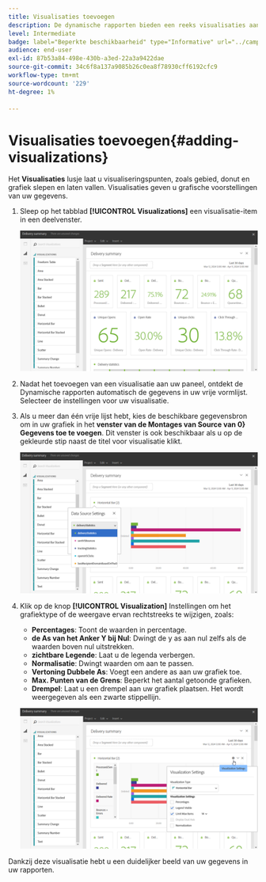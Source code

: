 ```yaml
---
title: Visualisaties toevoegen
description: De dynamische rapporten bieden een reeks visualisaties aan om een grafische vertegenwoordiging aan uw rapport toe te voegen.
level: Intermediate
badge: label="Beperkte beschikbaarheid" type="Informative" url="../campaign-standard-migration-home.md" tooltip="Beperkt tot gemigreerde gebruikers in Campaign Standard"
audience: end-user
exl-id: 87b53a84-498e-430b-a3ed-22a3a9422dae
source-git-commit: 34c6f8a137a9085b26c0ea8f78930cff6192cfc9
workflow-type: tm+mt
source-wordcount: '229'
ht-degree: 1%

---
```


# Visualisaties toevoegen{#adding-visualizations}

Het **Visualisaties** lusje laat u visualiseringspunten, zoals gebied, donut en grafiek slepen en laten vallen. Visualisaties geven u grafische voorstellingen van uw gegevens.

1. Sleep op het tabblad **[!UICONTROL Visualizations]** een visualisatie-item in een deelvenster.

   ![](assets/dynamic_report_visualization_1.png)

1. Nadat het toevoegen van een visualisatie aan uw paneel, ontdekt de Dynamische rapporten automatisch de gegevens in uw vrije vormlijst. Selecteer de instellingen voor uw visualisatie.
1. Als u meer dan één vrije lijst hebt, kies de beschikbare gegevensbron om in uw grafiek in het **venster van de Montages van Source van 0&rbrace; Gegevens toe te voegen**. Dit venster is ook beschikbaar als u op de gekleurde stip naast de titel voor visualisatie klikt.

   ![](assets/dynamic_report_visualization_2.png)

1. Klik op de knop **[!UICONTROL Visualization]** Instellingen om het grafiektype of de weergave ervan rechtstreeks te wijzigen, zoals:

   * **Percentages**: Toont de waarden in percentage.
   * **de As van het Anker Y bij Nul**: Dwingt de y as aan nul zelfs als de waarden boven nul uitstrekken.
   * **zichtbare Legende**: Laat u de legenda verbergen.
   * **Normalisatie**: Dwingt waarden om aan te passen.
   * **Vertoning Dubbele As**: Voegt een andere as aan uw grafiek toe.
   * **Max. Punten van de Grens**: Beperkt het aantal getoonde grafieken.
   * **Drempel**: Laat u een drempel aan uw grafiek plaatsen. Het wordt weergegeven als een zwarte stippellijn.

   ![](assets/dynamic_report_visualization_3.png)

Dankzij deze visualisatie hebt u een duidelijker beeld van uw gegevens in uw rapporten.
